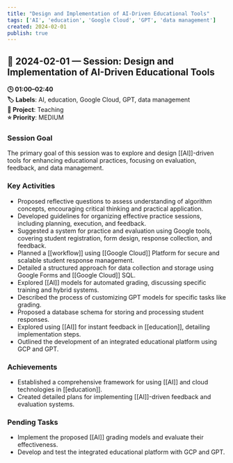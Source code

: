 ```yaml
---
title: "Design and Implementation of AI-Driven Educational Tools"
tags: ['AI', 'education', 'Google Cloud', 'GPT', 'data management']
created: 2024-02-01
publish: true
---
```


## 📅 2024-02-01 — Session: Design and Implementation of AI-Driven Educational Tools

**🕒 01:00–02:40**  
**🏷️ Labels**: AI, education, Google Cloud, GPT, data management  
**📂 Project**: Teaching  
**⭐ Priority**: MEDIUM  


### Session Goal
The primary goal of this session was to explore and design [[AI]]-driven tools for enhancing educational practices, focusing on evaluation, feedback, and data management.

### Key Activities
- Proposed reflective questions to assess understanding of algorithm concepts, encouraging critical thinking and practical application.
- Developed guidelines for organizing effective practice sessions, including planning, execution, and feedback.
- Suggested a system for practice and evaluation using Google tools, covering student registration, form design, response collection, and feedback.
- Planned a [[workflow]] using [[Google Cloud]] Platform for secure and scalable student response management.
- Detailed a structured approach for data collection and storage using Google Forms and [[Google Cloud]] SQL.
- Explored [[AI]] models for automated grading, discussing specific training and hybrid systems.
- Described the process of customizing GPT models for specific tasks like grading.
- Proposed a database schema for storing and processing student responses.
- Explored using [[AI]] for instant feedback in [[education]], detailing implementation steps.
- Outlined the development of an integrated educational platform using GCP and GPT.

### Achievements
- Established a comprehensive framework for using [[AI]] and cloud technologies in [[education]].
- Created detailed plans for implementing [[AI]]-driven feedback and evaluation systems.

### Pending Tasks
- Implement the proposed [[AI]] grading models and evaluate their effectiveness.
- Develop and test the integrated educational platform with GCP and GPT.
